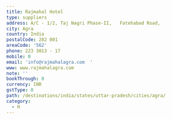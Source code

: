```yaml
---
title: Rajmahal Hotel
type: suppliers
address: A/C - 1/2, Taj Nagri Phase-II,   Fatehabad Road,
city: Agra
country: India
postalCode: 282 001
areaCode: '562'
phone: 223 3013 - 17
mobile: 0
email: 'info@rajmahalagra.com  '
www: www.rajmahalagra.com
note: ''
bookThrough: 0
currency: INR
gstType: 0
path: /destinations/india/states/uttar-pradesh/cities/agra/
category:
  - H
---
```


